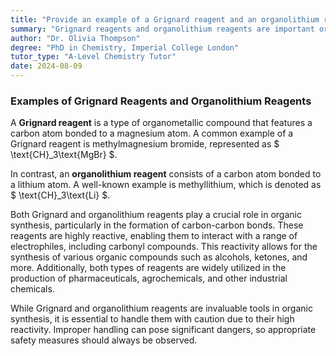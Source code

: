 ```yaml
---
title: "Provide an example of a Grignard reagent and an organolithium reagent"
summary: "Grignard reagents and organolithium reagents are important organometallic compounds used in organic synthesis, facilitating the formation of carbon-carbon bonds and enabling various chemical reactions."
author: "Dr. Olivia Thompson"
degree: "PhD in Chemistry, Imperial College London"
tutor_type: "A-Level Chemistry Tutor"
date: 2024-08-09
---
```


### Examples of Grignard Reagents and Organolithium Reagents

A **Grignard reagent** is a type of organometallic compound that features a carbon atom bonded to a magnesium atom. A common example of a Grignard reagent is methylmagnesium bromide, represented as $ \text{CH}_3\text{MgBr} $. 

In contrast, an **organolithium reagent** consists of a carbon atom bonded to a lithium atom. A well-known example is methyllithium, which is denoted as $ \text{CH}_3\text{Li} $.

Both Grignard and organolithium reagents play a crucial role in organic synthesis, particularly in the formation of carbon-carbon bonds. These reagents are highly reactive, enabling them to interact with a range of electrophiles, including carbonyl compounds. This reactivity allows for the synthesis of various organic compounds such as alcohols, ketones, and more. Additionally, both types of reagents are widely utilized in the production of pharmaceuticals, agrochemicals, and other industrial chemicals.

While Grignard and organolithium reagents are invaluable tools in organic synthesis, it is essential to handle them with caution due to their high reactivity. Improper handling can pose significant dangers, so appropriate safety measures should always be observed.
    